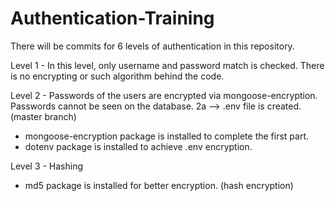 # Authentication-Training

There will be commits for 6 levels of authentication in this repository.

Level 1 - In this level, only username and password match is checked. There is no encrypting or such algorithm behind the code.

Level 2 - Passwords of the users are encrypted via mongoose-encryption. Passwords cannot be seen on the database. 2a --> .env file is created. (master branch)
* mongoose-encryption package is installed to complete the first part.
* dotenv package is installed to achieve .env encryption.

Level 3 - Hashing
* md5 package is installed for better encryption. (hash encryption)
